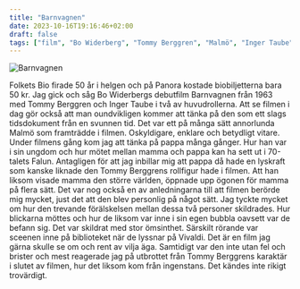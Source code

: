 ```yaml
---
title: "Barnvagnen"
date: 2023-10-16T19:16:46+02:00
draft: false
tags: ["film", "Bo Widerberg", "Tommy Berggren", "Malmö", "Inger Taube"]
---
```


![Barnvagnen](/images/barnvagnen.png)

Folkets Bio firade 50 år i helgen och på Panora kostade biobiljetterna bara 50 kr. Jag gick och såg Bo Widerbergs debutfilm Barnvagnen från 1963 med Tommy Berggren och Inger Taube i två av huvudrollerna. Att se filmen i dag gör också att man oundvikligen kommer att tänka på den som ett slags tidsdokument från en svunnen tid. Det var ett på många sätt annorlunda Malmö som framträdde i filmen. Oskyldigare, enklare och betydligt vitare. Under filmens gång kom jag att tänka på pappa många gånger. Hur han var i sin ungdom och hur mötet mellan mamma och pappa kan ha sett ut i 70-talets Falun. Antagligen för att jag inbillar mig att pappa då hade en lyskraft som kanske liknade den Tommy Berggrens rollfigur hade i filmen. Att han liksom visade mamma den större världen, öppnade upp ögonen för mamma på flera sätt. Det var nog också en av anledningarna till att filmen berörde mig mycket, just det att den blev personlig på något sätt. Jag tyckte mycket om hur den trevande förälskelsen mellan dessa två personer skildrades. Hur blickarna möttes och hur de liksom var inne i sin egen bubbla oavsett var de befann sig. Det var skildrat med stor ömsinthet. Särskilt rörande var sceenen inne på biblioteket när de lyssnar på Vivaldi. Det är en film jag gärna skulle se om och rent av vilja äga. Samtidigt var den inte utan fel och brister och mest reagerade jag på utbrottet från Tommy Berggrens karaktär i slutet av filmen, hur det liksom kom från ingenstans. Det kändes inte rikigt trovärdigt.     

